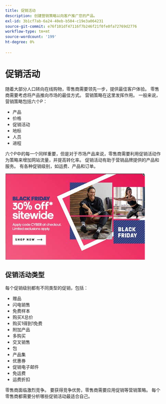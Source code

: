 ```yaml
---
title: 促销活动
description: 创建营销策略以向客户推广您的产品。
exl-id: 3b1cf7ab-6a24-40eb-b504-c19e3a064231
source-git-commit: e76f101df47116f7b246f21f0fe0fa72769d2776
workflow-type: tm+mt
source-wordcount: '199'
ht-degree: 0%

---
```


# 促销活动

随着大部分人口转向在线购物，零售商需要领先一步，提供最佳客户体验。 零售商需要考虑将产品推向市场的最佳方式。 营销策略在这里发挥作用。 一般来说，营销策略包括六个P：

- 产品
- 价格
- 促销活动
- 地标
- 人员
- 进程

六个P中的每一个同样重要，但是对于市场产品来说，零售商需要利用促销活动作为策略来增加网站流量，并提高转化率。 促销活动有助于营销品牌提供的产品和服务。 有各种促销级别，如运费、产品和订单。

![促销广告示例](../../assets/playbooks/promotion-example.png)

## 促销活动类型

每个促销级别都有不同类型的促销，包括：

- 赠品
- 闪电销售
- 免费样本
- 购买X总价
- 购买1得到1免费
- 附加产品
- 多购买
- 交叉销售
- 包
- 产品集
- 优惠券
- 促销电子邮件
- 免运费
- 运费折扣

零售商面临激烈竞争。 要获得竞争优势，零售商需要应用促销等营销策略。 每个零售商都需要分析哪些促销活动最适合自己。
